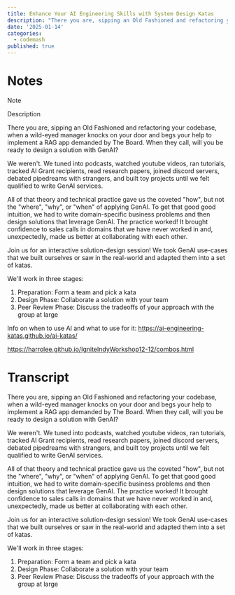 ```yaml
---
title: Enhance Your AI Engineering Skills with System Design Katas
description: "There you are, sipping an Old Fashioned and refactoring your codebase, when a wild-eyed manager knocks on your door and begs your help to implement a RAG app demanded by The Board. When they call, will you be ready to design a solution with GenAI? We weren't. We tuned into podcasts, watched youtube videos, ran tutorials, tracked AI Grant recipients, read research papers, joined discord servers, debated pipedreams with strangers, and built toy projects until we felt qualified to write GenAI services. All of that theory and technical practice gave us the coveted 'how', but not the 'where', 'why', or 'when' of applying GenAI. To get that good good intuition, we had to write domain-specific business problems and then design solutions that leverage GenAI. The practice worked! It brought confidence to sales calls in domains that we have never worked in and, unexpectedly, made us better at collaborating with each other. Join us for an interactive solution-design session! We took GenAI use-cases that we built ourselves or saw in the real-world and adapted them into a set of katas. We'll work in three stages: 1. Preparation: Form a team and pick a kata 2. Design Phase: Collaborate a solution with your team 3. Peer Review Phase: Discuss the tradeoffs of your approach with the group at large "
date: '2025-01-14'
categories:
  - codemash
published: true
---
```


# Notes
>[!NOTE]
> Description
> 
> There you are, sipping an Old Fashioned and refactoring your codebase, when a wild-eyed manager knocks on your door and begs your help to implement a RAG app demanded by The Board. When they call, will you be ready to design a solution with GenAI?
> 
> We weren't. We tuned into podcasts, watched youtube videos, ran tutorials, tracked AI Grant recipients, read research papers, joined discord servers, debated pipedreams with strangers, and built toy projects until we felt qualified to write GenAI services.
> 
> All of that theory and technical practice gave us the coveted "how", but not the "where", "why", or "when" of applying GenAI. To get that good good intuition, we had to write domain-specific business problems and then design solutions that leverage GenAI. The practice worked! It brought confidence to sales calls in domains that we have never worked in and, unexpectedly, made us better at collaborating with each other.
> 
> Join us for an interactive solution-design session! We took GenAI use-cases that we built ourselves or saw in the real-world and adapted them into a set of katas.
>
> We'll work in three stages:
>
> 1. Preparation: Form a team and pick a kata
> 2. Design Phase: Collaborate a solution with your team
> 3. Peer Review Phase: Discuss the tradeoffs of your approach with the group at large

Info on when to use AI and what to use for it: https://ai-engineering-katas.github.io/ai-katas/

https://harrolee.github.io/IgniteIndyWorkshop12-12/combos.html

# Transcript
 There you are, sipping an Old Fashioned and refactoring your codebase, when a wild-eyed manager knocks on your door and begs your help to implement a RAG app demanded by The Board. When they call, will you be ready to design a solution with GenAI?
 
 We weren't. We tuned into podcasts, watched youtube videos, ran tutorials, tracked AI Grant recipients, read research papers, joined discord servers, debated pipedreams with strangers, and built toy projects until we felt qualified to write GenAI services.
 
 All of that theory and technical practice gave us the coveted "how", but not the "where", "why", or "when" of applying GenAI. To get that good good intuition, we had to write domain-specific business problems and then design solutions that leverage GenAI. The practice worked! It brought confidence to sales calls in domains that we have never worked in and, unexpectedly, made us better at collaborating with each other.
 
 Join us for an interactive solution-design session! We took GenAI use-cases that we built ourselves or saw in the real-world and adapted them into a set of katas.

 We'll work in three stages:

 1. Preparation: Form a team and pick a kata
 2. Design Phase: Collaborate a solution with your team
 3. Peer Review Phase: Discuss the tradeoffs of your approach with the group at large
